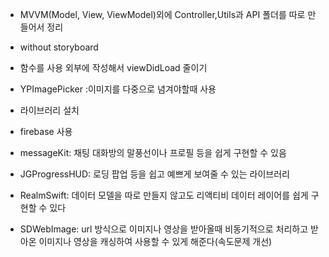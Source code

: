 - MVVM(Model, View, ViewModel)외에 Controller,Utils과 API 폴더를 따로 만들어서 정리
- without storyboard
- 함수를 사용 외부에 작성해서 viewDidLoad 줄이기

- YPImagePicker :이미지를 다중으로 념겨야할때 사용

- 라이브러리 설치
- firebase 사용
- messageKit: 채팅 대화방의 말풍선이나 프로필 등을 쉽게 구현할 수 있음
- JGProgressHUD: 로딩 팝업 등을 쉽고 예쁘게 보여줄 수 있는 라이브러리
- RealmSwift: 데이터 모델을 따로 만들지 않고도 리액티비 데이터 레이어를 쉽게 구현할 수 있다
- SDWebImage: url 방식으로 이미지나 영상을 받아올때 비동기적으로 처리하고 받아온 이미지나 영상을 캐싱하여 사용할 수 있게 해준다(속도문제 개선)

